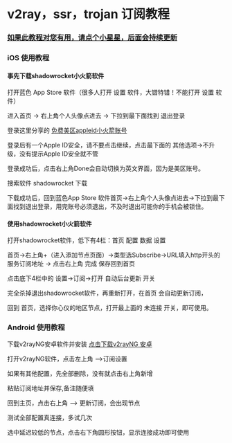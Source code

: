 # v2ray，ssr，trojan 订阅教程

### [如果此教程对您有用，请点个小星星，后面会持续更新](https://github.com/kxswgj/v2ray)

### iOS 使用教程

#### 事先下载shadowrocket小火箭软件

打开蓝色 App Store 软件（很多人打开 设置 软件，大错特错！不能打开 设置 软件）

进入首页 -> 右上角个人头像点进去 -> 下拉到最下面找到 退出登录

登录这里分享的 [免费美区appleid小火箭账号](https://github.com/kxswgj/appleid-free)

登录后有一个Apple ID安全，请不要点击继续，点击最下面的 其他选项->不升级，没有提示Apple ID安全就不管

登录成功后，点击右上角Done会自动切换为英文界面，因为是美区账号。

搜索软件 shadowrocket 下载

下载成功后，回到蓝色App Store 软件首页->右上角个人头像点进去->下拉到最下面找到退出登录，用完账号必须退出，不及时退出可能你的手机会被锁住。

#### 使用shadowrocket小火箭软件

打开shadowrocket软件，低下有4栏：首页 配置 数据 设置

首页->右上角+（进入添加节点页面）->类型选Subscribe->URL填入http开头的服务订阅地址 -> 点击右上角 完成 保存回到首页

点击底下4栏中的 设置->订阅->打开 自动后台更新 开关

完全杀掉退出shadowrocket软件，再重新打开，在首页 会自动更新订阅，

回到 首页，选择你心仪的地区节点，打开最上面的 未连接 开关，即可使用。



### Android 使用教程

下载v2rayNG安卓软件并安装 [点击下载v2rayNG 安卓](https://github.com/2dust/v2rayNG/releases)

打开v2rayNG软件，点击左上角 -->订阅设置

如果有其他配置，先全部删除，没有就点击右上角新增

粘贴订阅地址并保存,备注随便填

回到主页，点击右上角 --> 更新订阅，会出现节点

测试全部配置真连接，多试几次

选中延迟较低的节点，点击右下角圆形按钮，显示连接成功即可使用
